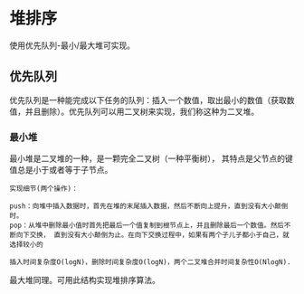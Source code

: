 # 堆排序

使用优先队列-最小/最大堆可实现。

## 优先队列

优先队列是一种能完成以下任务的队列：插入一个数值，取出最小的数值（获取数值，并且删除）。优先队列可以用二叉树来实现，我们称这种为二叉堆。

### 最小堆

最小堆是二叉堆的一种，是一颗完全二叉树（一种平衡树）， 其特点是父节点的键值总是小于或者等于子节点。

```
实现细节(两个操作)：

push：向堆中插入数据时，首先在堆的末尾插入数据，然后不断向上提升，直到没有大小颠倒时。
pop：从堆中删除最小值时首先把最后一个值复制到根节点上，并且删除最后一个数值。然后不断向下交换， 直到没有大小颠倒为止。在向下交换过程中，如果有两个子儿子都小于自己，就选择较小的

插入时间复杂度O(logN)，删除时间复杂度O(logN)，两个二叉堆合并时间复杂性O(NlogN).
```

最大堆同理。可用此结构实现堆排序算法。
